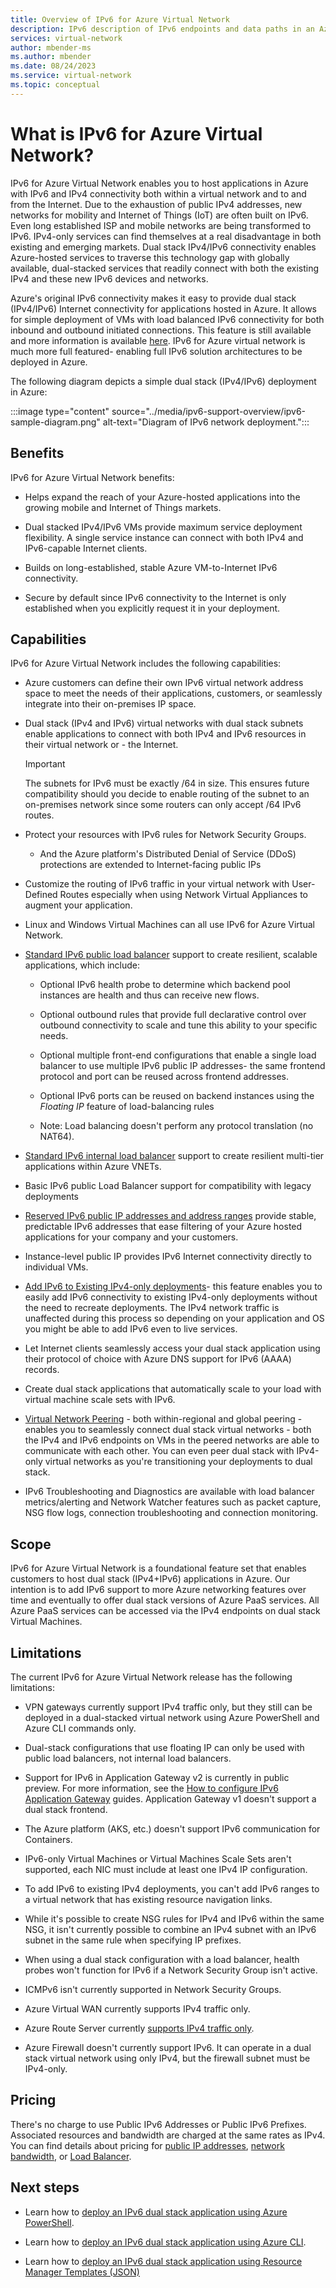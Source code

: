 ```yaml
---
title: Overview of IPv6 for Azure Virtual Network
description: IPv6 description of IPv6 endpoints and data paths in an Azure virtual network.
services: virtual-network
author: mbender-ms
ms.author: mbender
ms.date: 08/24/2023
ms.service: virtual-network
ms.topic: conceptual
---
```


# What is IPv6 for Azure Virtual Network?

IPv6 for Azure Virtual Network enables you to host applications in Azure with IPv6 and IPv4 connectivity both within a virtual network and to and from the Internet. Due to the exhaustion of public IPv4 addresses, new networks for mobility and Internet of Things (IoT) are often built on IPv6. Even long established ISP and mobile networks are being transformed to IPv6. IPv4-only services can find themselves at a real disadvantage in both existing and emerging markets. Dual stack IPv4/IPv6 connectivity enables Azure-hosted services to traverse this technology gap with globally available, dual-stacked services that readily connect with both the existing IPv4 and these new IPv6 devices and networks.

Azure's original IPv6 connectivity makes it easy to provide dual stack (IPv4/IPv6) Internet connectivity for applications hosted in Azure. It allows for simple deployment of VMs with load balanced IPv6 connectivity for both inbound and outbound initiated connections. This feature is still available and more information is available [here](../../load-balancer/load-balancer-ipv6-overview.md).
IPv6 for Azure virtual network is much more full featured- enabling full IPv6 solution architectures to be deployed in Azure.

The following diagram depicts a simple dual stack (IPv4/IPv6) deployment in Azure:

:::image type="content" source="../media/ipv6-support-overview/ipv6-sample-diagram.png" alt-text="Diagram of IPv6 network deployment.":::

## Benefits

IPv6 for Azure Virtual Network benefits:

- Helps expand the reach of your Azure-hosted applications into the growing mobile and Internet of Things markets.

- Dual stacked IPv4/IPv6 VMs provide maximum service deployment flexibility. A single service instance can connect with both IPv4 and IPv6-capable Internet clients.

- Builds on long-established, stable Azure VM-to-Internet IPv6 connectivity.

- Secure by default since IPv6 connectivity to the Internet is only established when you explicitly request it in your deployment.

## Capabilities

IPv6 for Azure Virtual Network includes the following capabilities:

- Azure customers can define their own IPv6 virtual network address space to meet the needs of their applications, customers, or seamlessly integrate into their on-premises IP space.

- Dual stack (IPv4 and IPv6) virtual networks with dual stack subnets enable applications to connect with both IPv4 and IPv6 resources in their virtual network or - the Internet.

    > [!IMPORTANT]
    > The subnets for IPv6 must be exactly /64 in size.  This ensures future compatibility should you decide to enable routing of the subnet to an on-premises network since some routers can only accept /64 IPv6 routes.  

- Protect your resources with IPv6 rules for Network Security Groups.

    - And the Azure platform's Distributed Denial of Service (DDoS) protections are extended to Internet-facing public IPs

- Customize the routing of IPv6 traffic in your virtual network with User-Defined Routes especially when using Network Virtual Appliances to augment your application.

- Linux and Windows Virtual Machines can all use IPv6 for Azure Virtual Network.

- [Standard IPv6 public load balancer](../../load-balancer/virtual-network-ipv4-ipv6-dual-stack-standard-load-balancer-powershell.md) support to create resilient, scalable applications, which include:

    - Optional IPv6 health probe to determine which backend pool instances are health and thus can receive new flows.

    - Optional outbound rules that provide full declarative control over outbound connectivity to scale and tune this ability to your specific needs.

    - Optional multiple front-end configurations that enable a single load balancer to use multiple IPv6 public IP addresses- the same frontend protocol and port can be reused across frontend addresses.

    - Optional IPv6 ports can be reused on backend instances using the *Floating IP* feature of load-balancing rules 

    - Note: Load balancing doesn't perform any protocol translation (no NAT64). 

- [Standard IPv6 internal load balancer](../../load-balancer/ipv6-dual-stack-standard-internal-load-balancer-powershell.md) support to create resilient multi-tier applications within Azure VNETs.   

- Basic IPv6 public Load Balancer support for compatibility with legacy deployments

- [Reserved IPv6 public IP addresses and address ranges](public-ip-address-prefix.md) provide stable, predictable IPv6 addresses that ease filtering of your Azure hosted applications for your company and your customers.

- Instance-level public IP provides IPv6 Internet connectivity directly to individual VMs.

- [Add IPv6 to Existing IPv4-only deployments](../../load-balancer/ipv6-add-to-existing-vnet-powershell.md)- this feature enables you to easily add IPv6 connectivity to existing IPv4-only deployments without the need to recreate deployments.  The IPv4 network traffic is unaffected during this process so depending on your application and OS you might be able to add IPv6 even to live services.    

- Let Internet clients seamlessly access your dual stack application using their protocol of choice with Azure DNS support for IPv6 (AAAA) records. 

- Create dual stack applications that automatically scale to your load with virtual machine scale sets with IPv6.

- [Virtual Network Peering](../../virtual-network/virtual-network-peering-overview.md) - both within-regional and global peering - enables you to seamlessly connect dual stack virtual networks - both the IPv4 and IPv6 endpoints on VMs in the peered networks are able to communicate with each other. You can even peer dual stack with IPv4-only virtual networks as you're transitioning your deployments to dual stack. 

- IPv6 Troubleshooting and Diagnostics are available with load balancer metrics/alerting and Network Watcher features such as packet capture, NSG flow logs, connection troubleshooting and connection monitoring.   

## Scope

IPv6 for Azure Virtual Network is a foundational feature set that enables customers to host dual stack (IPv4+IPv6) applications in Azure. Our intention is to add IPv6 support to more Azure networking features over time and eventually to offer dual stack versions of Azure PaaS services. All Azure PaaS services can be accessed via the IPv4 endpoints on dual stack Virtual Machines.   

## Limitations

The current IPv6 for Azure Virtual Network release has the following limitations:

- VPN gateways currently support IPv4 traffic only, but they still can be deployed in a dual-stacked virtual network using Azure PowerShell and Azure CLI commands only.

- Dual-stack configurations that use floating IP can only be used with public load balancers, not internal load balancers.

- Support for IPv6 in Application Gateway v2 is currently in public preview. For more information, see the [How to configure IPv6 Application Gateway](../../application-gateway/ipv6-application-gateway-portal.md) guides. Application Gateway v1 doesn't support a dual stack frontend.

- The Azure platform (AKS, etc.) doesn't support IPv6 communication for Containers. 

- IPv6-only Virtual Machines or Virtual Machines Scale Sets aren't supported, each NIC must include at least one IPv4 IP configuration. 

- To add IPv6 to existing IPv4 deployments, you can't add IPv6 ranges to a virtual network that has existing resource navigation links.

- While it's possible to create NSG rules for IPv4 and IPv6 within the same NSG, it isn't currently possible to combine an IPv4 subnet with an IPv6 subnet in the same rule when specifying IP prefixes.

- When using a dual stack configuration with a load balancer, health probes won't function for IPv6 if a Network Security Group isn't active.

- ICMPv6 isn't currently supported in Network Security Groups.

- Azure Virtual WAN currently supports IPv4 traffic only. 

- Azure Route Server currently [supports IPv4 traffic only](../../route-server/route-server-faq.md#does-azure-route-server-support-ipv6).

- Azure Firewall doesn't currently support IPv6. It can operate in a dual stack virtual network using only IPv4, but the firewall subnet must be IPv4-only.

## Pricing

There's no charge to use Public IPv6 Addresses or Public IPv6 Prefixes. Associated resources and bandwidth are charged at the same rates as IPv4. You can find details about pricing for [public IP addresses](https://azure.microsoft.com/pricing/details/ip-addresses/), [network bandwidth](https://azure.microsoft.com/pricing/details/bandwidth/), or [Load Balancer](https://azure.microsoft.com/pricing/details/load-balancer/).

## Next steps

- Learn how to [deploy an IPv6 dual stack application using Azure PowerShell](../../load-balancer/virtual-network-ipv4-ipv6-dual-stack-standard-load-balancer-powershell.md).

- Learn how to [deploy an IPv6 dual stack application using Azure CLI](../../load-balancer/virtual-network-ipv4-ipv6-dual-stack-standard-load-balancer-cli.md).

- Learn how to [deploy an IPv6 dual stack application using Resource Manager Templates (JSON)](../../load-balancer/ipv6-configure-standard-load-balancer-template-json.md)
